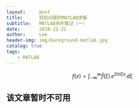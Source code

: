 ```yaml
---
layout:     post
title:      规划问题的MATLAB求解
subtitle:   MATLAB系列笔记（一）
date:       2018-12-21
author:     Lee
header-img: img/background-matlab.jpg
catalog: true
tags:
    - MATLAB
---
```


$$
f(x) = \int_{-\infty}^\infty
\hat f(\xi)\,e^{2 \pi i \xi x}
\,d\xi
$$

## 该文章暂时不可用